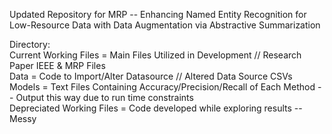 Updated Repository for MRP -- Enhancing Named Entity Recognition for Low-Resource Data with Data Augmentation via Abstractive Summarization <br />

Directory: <br />
Current Working Files = Main Files Utilized in Development // Research Paper IEEE & MRP Files <br />
Data = Code to Import/Alter Datasource // Altered Data Source CSVs <br /> 
Models = Text Files Containing Accuracy/Precision/Recall of Each Method -- Output this way due to run time constraints <br />
Depreciated Working Files = Code developed while exploring results -- Messy <br />